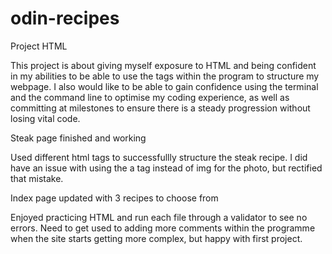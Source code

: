# odin-recipes
Project HTML

This project is about giving myself exposure to HTML and being confident in my abilities to be able to use the tags within the program to structure my webpage. I also would like to be able to gain confidence using the terminal and the command line to optimise my coding experience, as well as committing at milestones to ensure there is a steady progression without losing vital code.

Steak page finished and working

Used different html tags to successfullly structure the steak recipe. I did have an issue with using the a tag instead of img for the photo, but rectified that mistake.

Index page updated with 3 recipes to choose from

Enjoyed practicing HTML and run each file through a validator to see no errors. Need to get used to adding more comments within the programme when the site starts getting more complex, but happy with first project.